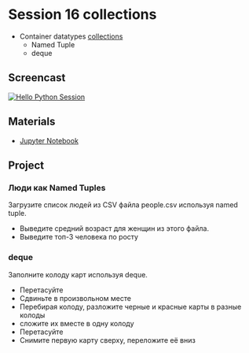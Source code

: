 # Session 16 collections

- Container datatypes [collections](https://docs.python.org/3/library/collections.html)
    - Named Tuple
    - deque

## Screencast
[![Hello Python Session](http://img.youtube.com/vi/xnBGnse6kGk/0.jpg)](http://www.youtube.com/watch?v=xnBGnse6kGk "Hello Python Session")

## Materials

- [Jupyter Notebook](session_16.ipynb)

## Project
### Люди как Named Tuples
Загрузите список людей из CSV файла people.csv используя named tuple.
- Выведите средний возраст для женщин из этого файла.
- Выведите топ-3 человека по росту 

### deque
Заполните колоду карт используя deque. 
- Перетасуйте
- Сдвиньте в произвольном месте
- Перебирая колоду, разложите черные и красные карты в разные колоды
- сложите их вместе в одну колоду
- Перетасуйте
- Снимите первую карту сверху, переложите её вниз
